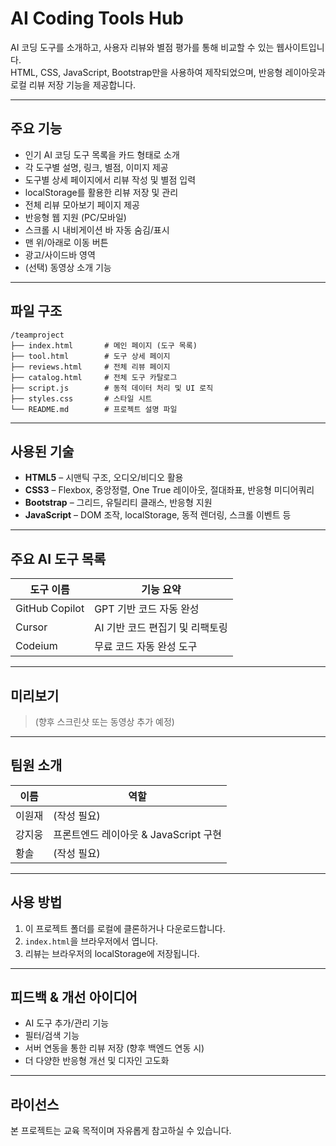 # AI Coding Tools Hub

AI 코딩 도구를 소개하고, 사용자 리뷰와 별점 평가를 통해 비교할 수 있는 웹사이트입니다.  
HTML, CSS, JavaScript, Bootstrap만을 사용하여 제작되었으며, 반응형 레이아웃과 로컬 리뷰 저장 기능을 제공합니다.

---

## 주요 기능

- 인기 AI 코딩 도구 목록을 카드 형태로 소개
- 각 도구별 설명, 링크, 별점, 이미지 제공
- 도구별 상세 페이지에서 리뷰 작성 및 별점 입력
- localStorage를 활용한 리뷰 저장 및 관리
- 전체 리뷰 모아보기 페이지 제공
- 반응형 웹 지원 (PC/모바일)
- 스크롤 시 내비게이션 바 자동 숨김/표시
- 맨 위/아래로 이동 버튼
- 광고/사이드바 영역
- (선택) 동영상 소개 기능

---

## 파일 구조

```
/teamproject
├── index.html       # 메인 페이지 (도구 목록)
├── tool.html        # 도구 상세 페이지
├── reviews.html     # 전체 리뷰 페이지
├── catalog.html     # 전체 도구 카탈로그
├── script.js        # 동적 데이터 처리 및 UI 로직
├── styles.css       # 스타일 시트
└── README.md        # 프로젝트 설명 파일
```

---

## 사용된 기술

- **HTML5** – 시맨틱 구조, 오디오/비디오 활용
- **CSS3** – Flexbox, 중앙정렬, One True 레이아웃, 절대좌표, 반응형 미디어쿼리
- **Bootstrap** – 그리드, 유틸리티 클래스, 반응형 지원
- **JavaScript** – DOM 조작, localStorage, 동적 렌더링, 스크롤 이벤트 등

---

## 주요 AI 도구 목록

| 도구 이름         | 기능 요약                       |
|------------------|--------------------------------|
| GitHub Copilot   | GPT 기반 코드 자동 완성         |
| Cursor           | AI 기반 코드 편집기 및 리팩토링 |
| Codeium          | 무료 코드 자동 완성 도구        |

---

## 미리보기

> (향후 스크린샷 또는 동영상 추가 예정)

---

## 팀원 소개

| 이름   | 역할                                   |
|--------|----------------------------------------|
| 이원재 | (작성 필요)                            |
| 강지웅 | 프론트엔드 레이아웃 & JavaScript 구현  |
| 황솔   | (작성 필요)                            |

---

## 사용 방법

1. 이 프로젝트 폴더를 로컬에 클론하거나 다운로드합니다.
2. `index.html`을 브라우저에서 엽니다.
3. 리뷰는 브라우저의 localStorage에 저장됩니다.

---

## 피드백 & 개선 아이디어

- AI 도구 추가/관리 기능
- 필터/검색 기능
- 서버 연동을 통한 리뷰 저장 (향후 백엔드 연동 시)
- 더 다양한 반응형 개선 및 디자인 고도화

---

## 라이선스

본 프로젝트는 교육 목적이며 자유롭게 참고하실 수 있습니다.